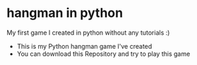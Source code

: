 # hangman in python
My first game I created in python without any tutorials :)
- This is my Python hangman game I've created
- You can download this Repository and try to play this game
